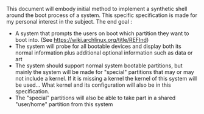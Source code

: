 This document will embody initial method to implement a synthetic shell around the boot process of a system. This specific specification is made for my personal interest in the subject.
The end goal :
- A system that prompts the users on boot which partition they want to boot into. (See https://wiki.archlinux.org/title/REFInd)
- The system will probe for all bootable devices and display both its normal information plus additional optional information such as data or art
- The system should support normal system bootable partitions, but mainly the system will be made for "special" partitions that may or may not include a kernel. If it is missing a kernel the kernel of this system will be used... What kernel and its configuration will also be in this specification.
- The "special" partitions will also be able to take part in a shared "user/home" partition from this system
